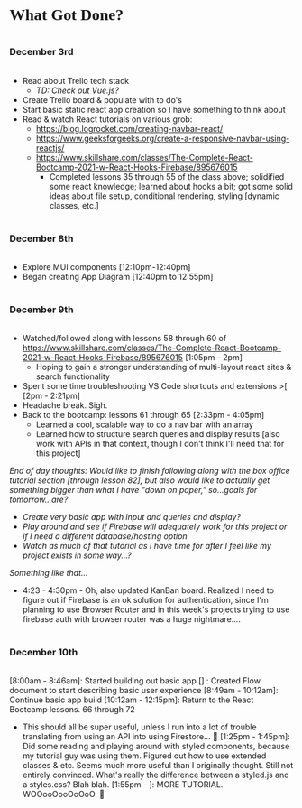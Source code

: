 <h1 style="font-family:georgia">What Got Done?</h1>

<h3 style="padding:1em 0 1em 0">December 3rd</h3>

* Read about Trello tech stack
  * <em>TD: Check out Vue.js?</em>
* Create Trello board & populate with to do's
* Start basic static react app creation so I have something to think about
* Read & watch React tutorials on various grob:
  * https://blog.logrocket.com/creating-navbar-react/
  * https://www.geeksforgeeks.org/create-a-responsive-navbar-using-reactjs/
  * https://www.skillshare.com/classes/The-Complete-React-Bootcamp-2021-w-React-Hooks-Firebase/895676015
    * Completed lessons 35 through 55 of the class above; solidified some react knowledge; learned about hooks a bit; got some solid ideas about file setup, conditional rendering, styling [dynamic classes, etc.]

<h3 style="padding:1em 0 1em 0">December 8th</h3>

* Explore MUI components [12:10pm-12:40pm]
* Began creating App Diagram [12:40pm to 12:55pm]

<h3 style="padding:1em 0 1em 0">December 9th</h3>

* Watched/followed along with lessons 58 through 60 of https://www.skillshare.com/classes/The-Complete-React-Bootcamp-2021-w-React-Hooks-Firebase/895676015 [1:05pm - 2pm]
  * Hoping to gain a stronger understanding of multi-layout react sites & search functionality
* Spent some time troubleshooting VS Code shortcuts and extensions >[ [2pm - 2:21pm]
* Headache break. Sigh.
* Back to the bootcamp: lessons 61 through 65 [2:33pm - 4:05pm]
  * Learned a cool, scalable way to do a nav bar with an array
  * Learned how to structure search queries and display results [also work with APIs in that context, though I don't think I'll need that for this project]

<em>End of day thoughts: Would like to finish following along with the box office tutorial section [through lesson 82], but also would like to actually get something bigger than what I have "down on paper," so...goals for tomorrow...are?
- Create very basic app with input and queries and display?
- Play around and see if Firebase will adequately work for this project or if I need a different database/hosting option
- Watch as much of that tutorial as I have time for after I feel like my project exists in some way...?

Something like that...</em>

* 4:23 - 4:30pm - Oh, also updated KanBan board. Realized I need to figure out if Firebase is an ok solution for authentication, since I'm planning to use Browser Router and in this week's projects trying to use firebase auth with browser router was a huge nightmare....

<h3 style="padding:1em 0 1em 0">December 10th</h3>

[8:00am - 8:46am]: Started building out basic app
[] : Created Flow document to start describing basic user experience
[8:49am - 10:12am]: Continue basic app build
[10:12am - 12:15pm]: Return to the React Bootcamp lessons. 66 through 72
  * This should all be super useful, unless I run into a lot of trouble translating from using an API into using Firestore... 🤞
[1:25pm - 1:45pm]: Did some reading and playing around with styled components, because my tutorial guy was using them. Figured out how to use extended classes & etc. Seems much more useful than I originally thought. Still not entirely convinced. What's really the difference between a styled.js and a styles.css? Blah blah.
[1:55pm - ]: MORE TUTORIAL. WOOooOooOoOoO. 🥴
